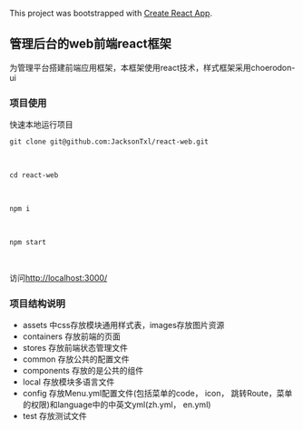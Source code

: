 This project was bootstrapped with [Create React App](https://github.com/facebook/create-react-app).

## 管理后台的web前端react框架

为管理平台搭建前端应用框架，本框架使用react技术，样式框架采用choerodon-ui

### 项目使用
快速本地运行项目

`git clone git@github.com:JacksonTxl/react-web.git`

<br />

`cd react-web`

<br />

`npm i`

<br />

`npm start`

<br />

访问[http://localhost:3000/](http://localhost:3000/)

### 项目结构说明

* assets 中css存放模块通用样式表，images存放图片资源
* containers 存放前端的页面
* stores 存放前端状态管理文件
* common 存放公共的配置文件
* components 存放的是公共的组件
* local 存放模块多语言文件
* config 存放Menu.yml配置文件(包括菜单的code， icon， 跳转Route，菜单的权限)和language中的中英文yml(zh.yml， en.yml)
* test 存放测试文件